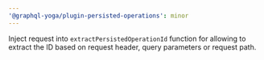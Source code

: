 ```yaml
---
'@graphql-yoga/plugin-persisted-operations': minor
---
```


Inject request into `extractPersistedOperationId` function for allowing to extract the ID based on
request header, query parameters or request path.
